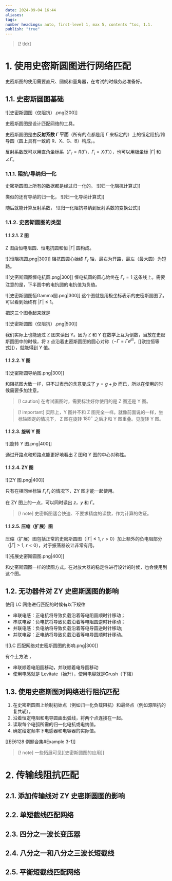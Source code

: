 ```yaml
---
date: 2024-09-04 16:44
aliases: 
tags: 
number headings: auto, first-level 1, max 5, contents ^toc, 1.1.
publish: "true"
---
```

>[! tldr]
>

# 1. 使用史密斯圆图进行网络匹配

史密斯图的使用需要直尺、圆规和量角器，在考试的时候务必准备好。

## 1.1. 史密斯圆图基础

![[史密斯圆图（仅阻抗）.png|200]]

史密斯圆图是设计匹配网络的工具。

史密斯圆图是由**反射系数 $\Gamma$ 平面**（所有的点都是用 $\Gamma$ 来标定的）上的恒定阻抗/跨导圆（圆上具有一致的 R、X、G、B）构成，。

反射系数既可以用直角坐标系（$\Gamma _{r} = R(\Gamma)$，$\Gamma _{i}= X(\Gamma)$），也可以用极坐标 $\lvert \Gamma \rvert$ 和 $\angle \Gamma$。

### 1.1.1. 阻抗/导纳归一化

史密斯圆图上所有的数据都是经过归一化的。
![[归一化阻抗计算式]]

类似的还有导纳的归一化，
![[归一化导纳计算式]]

随后就能计算反射系数，
![[归一化阻抗导纳到反射系数的变换公式]]

### 1.1.2. 史密斯圆图的类型

#### 1.1.2.1. Z 图

Z 图由恒电阻圆、恒电抗圆和恒 $\lvert \Gamma \rvert$ 圆构成。

![[恒阻抗圆.png|300]]
阻抗圆圆心始终 $\Gamma _{r}$ 轴，最右为开路，最左（最大圆）为短路。

![[史密斯圆图恒电抗圆.png|300]]
恒电抗圆的圆心始终在 $\Gamma _{r}=1$ 这条线上。需要注意的是，下半圆中的电抗圆的电抗值为负值。

![[史密斯圆图恒Gamma圆.png|300]]
这个图就是用极坐标表示的史密斯圆图了。可以看到始终有 $\lvert \Gamma \rvert\le 1$。

把这三个图叠起来就是

![[史密斯圆图（仅阻抗）.png|500]]

我们实际上也能通过 Z 图来读出 Y。因为 Z 和 Y 在数学上互为倒数，当放在史密斯圆图中的时候，将 z 点沿着史密斯圆图的圆心对称（$-\Gamma = \Gamma e^{j\pi}$，[[欧拉恒等式]]），就能得到 Y 值。


#### 1.1.2.2. Y 图 

![[史密斯圆导纳图.png|300]]

和阻抗图大致一样，只不过表示的含意变成了 $y = g +jb$ 而已，所以在使用的时候需要多加注意。
>[! caution] 
>在考试画图时，需要标注好你使用的是 Z 图还是 Y 图。  

>[! important] 
>实际上，Y 图并不和 Z 图完全一样。就像前面说的一样，坐标轴固定的情况下， Z 图在旋转 $180^{\circ}$ 之后才和 Y 图重叠。见旋转 Y 图。


#### 1.1.2.3. 旋转 Y 图

![[旋转 Y 图.png|400]]

通过开路点和短路点能更好地看出 Z 图和 Y 图的中心对称性。

#### 1.1.2.4. ZY 图

![[ZY 图.png|400]]

只有在相同坐标轴 $\Gamma _{r}\Gamma _{i}$ 的情况下，ZY 图才能一起使用。

在 ZY 图上的一点，可以同时读出 $z$，$y$ 和 $\Gamma$。

>[! note] 
>史密斯图适合快速、不要求精度的读数，作为计算的佐证。 

#### 1.1.2.5. 压缩（扩展）图

压缩（扩展）图包括正常的史密斯圆图（$|\Gamma|≤1,\ r>0$）加上额外的负电阻部分（$\lvert \Gamma \rvert>1,\ r<0$），对于振荡器设计非常有用。

![[拓展史密斯圆图.png|400]]

和史密斯圆图一样的读图方式。在对放大器的稳定性进行设计的时候，也会使用到这个图。

## 1.2. 无功器件对 ZY 史密斯圆图的影响

使用 LC 网络进行匹配的时候有以下规律
- 串联电感：正电抗将导致负载沿着等电阻圆顺时针移动；
- 串联电容：负电抗将导致负载沿着等电阻圆逆时针移动；
- 并联电感：负电纳将导致负载沿着等电导圆逆时针移动; 
- 并联电容：正电纳将导致负载沿着等电导圆顺时针移动。

![[LC 匹配网络对史密斯圆图的影响.png|300]]

有个土方法 ，
- 串联顺着电阻圆移动，并联顺着电导圆移动
- 使用电感就是 **L**evitate（抬升），使用电容就是**C**rush（下降）

## 1.3. 使用史密斯图对网络进行阻抗匹配

1. 在史密斯圆图上绘制初始点（例如归一化负载阻抗）和最终点（例如源阻抗的复共轭）。 
2. 沿着恒定电阻和电导圆画出弧线，将两个点连接在一起。  
3. 读取每个电弧所需的归一化电抗或电纳值。  
4. 确定给定频率下电感器和电容器的实际值。

[[EE6128 例题合集#Example 3-1]]

>[! note] 
>一些拓展可见[[史密斯圆图的应用]]
>

# 2. 传输线阻抗匹配

## 2.1. 添加传输线对 ZY 史密斯圆图的影响

## 2.2. 单短截线匹配网络

## 2.3. 四分之一波长变压器

## 2.4. 八分之一和八分之三波长短截线


## 2.5. 平衡短截线匹配网络

